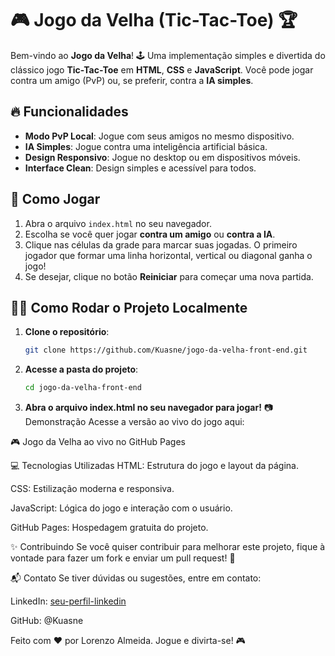 # 🎮 Jogo da Velha (Tic-Tac-Toe) 🏆

Bem-vindo ao **Jogo da Velha**! 🕹️ Uma implementação simples e divertida do clássico jogo **Tic-Tac-Toe** em **HTML**, **CSS** e **JavaScript**. Você pode jogar contra um amigo (PvP) ou, se preferir, contra a **IA simples**.

## 🔥 Funcionalidades

- **Modo PvP Local**: Jogue com seus amigos no mesmo dispositivo.
- **IA Simples**: Jogue contra uma inteligência artificial básica.
- **Design Responsivo**: Jogue no desktop ou em dispositivos móveis.
- **Interface Clean**: Design simples e acessível para todos.

## 🚀 Como Jogar

1. Abra o arquivo `index.html` no seu navegador.
2. Escolha se você quer jogar **contra um amigo** ou **contra a IA**.
3. Clique nas células da grade para marcar suas jogadas. O primeiro jogador que formar uma linha horizontal, vertical ou diagonal ganha o jogo!
4. Se desejar, clique no botão **Reiniciar** para começar uma nova partida.

## 🧑‍💻 Como Rodar o Projeto Localmente

1. **Clone o repositório**:
   ```bash
   git clone https://github.com/Kuasne/jogo-da-velha-front-end.git
   ```
2. **Acesse a pasta do projeto**:
     ```bash
   cd jogo-da-velha-front-end
   ```
3. **Abra o arquivo index.html no seu navegador para jogar!**
   📷 Demonstração
Acesse a versão ao vivo do jogo aqui:

🎮 Jogo da Velha ao vivo no GitHub Pages

💻 Tecnologias Utilizadas
HTML: Estrutura do jogo e layout da página.

CSS: Estilização moderna e responsiva.

JavaScript: Lógica do jogo e interação com o usuário.

GitHub Pages: Hospedagem gratuita do projeto.

✨ Contribuindo
Se você quiser contribuir para melhorar este projeto, fique à vontade para fazer um fork e enviar um pull request! 💪

📬 Contato
Se tiver dúvidas ou sugestões, entre em contato:

LinkedIn: [seu-perfil-linkedin](https://www.linkedin.com/in/codewithalmeida/)

GitHub: @Kuasne

Feito com ❤️ por Lorenzo Almeida. Jogue e divirta-se! 🎮
